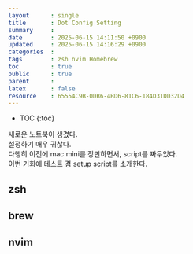 ```yaml
---
layout      : single
title       : Dot Config Setting
summary     :
date        : 2025-06-15 14:11:50 +0900
updated     : 2025-06-15 14:16:29 +0900
categories  : 
tags        : zsh nvim Homebrew
toc         : true
public      : true
parent      : 
latex       : false
resource    : 65554C9B-0DB6-4BD6-81C6-184D31DD32D4
---
```

* TOC
{:toc}

새로운 노트북이 생겼다.  
설정하기 매우 귀찮다.  
다행히 이전에 mac mini를 장만하면서, script를 짜두었다.  
이번 기회에 테스트 겸 setup script를 소개한다.  


## zsh


## brew


## nvim


